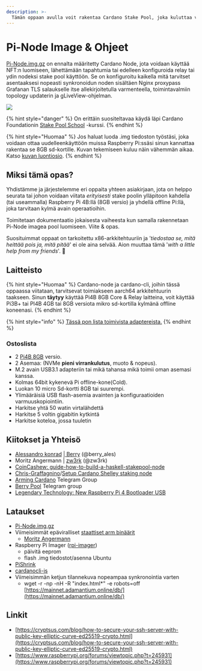 ```yaml
---
description: >-
  Tämän oppaan avulla voit rakentaa Cardano Stake Pool, joka kuluttaa vain 4 wattia per Pi. Pi-Node.img.gz:n referenssiopas (reference guide for the Pi-Node.img.gz).
---
```


# Pi-Node Image & Ohjeet

[Pi-Node.img.gz](https://mainnet.adamantium.online/Pi-Node.img.gz) on ennalta määritetty Cardano Node, jota voidaan käyttää NFT:n luomiseen, lähettämään tapahtumia tai edelleen konfiguroida relay tai ydin nodeksi stake pool käyttöön. Se on konfiguroitu kaikella mitä tarvitset asentaaksesi nopeasti synkronoidun noden sisältäen Nginx proxypass Grafanan TLS salaukselle itse allekirjoitetulla varmenteella, toimintavalmiin topology updaterin ja gLiveView-ohjelman.

![](../../.gitbook/assets/photo_2021-03-09-13.40.29.jpeg)

{% hint style="danger" %}
On erittäin suositeltavaa käydä läpi Cardano Foundationin [Stake Pool School](https://cardano-foundation.gitbook.io/stake-pool-course/) -kurssi.
{% endhint %}

{% hint style="Huomaa" %}
Jos haluat luoda .img tiedoston työstäsi, joka voidaan ottaa uudelleenkäyttöön muissa Raspberry Pi:ssäsi sinun kannattaa rakentaa se 8GB sd-kortille. Kuvan tekemiseen kuluu näin vähemmän aikaa. Katso [kuvan luontiosio](https://app.gitbook.com/@ada-pi/s/raspi-spo/intermediate-guide/pi-pool-tutorial/create-.img-file).
{% endhint %}

## Miksi tämä opas?

Yhdistämme ja järjestelemme eri oppaita yhteen asiakirjaan, jota on helppo seurata tai johon voidaan viitata _erityisesti_ stake poolin ylläpitoon kahdella \(tai useammalla\) Raspberry Pi 4B:llä \(8GB versio\) ja yhdellä offline Pi:llä, joka tarvitaan kylmä avain operaatioihin.

Toimitetaan dokumentaatio jokaisesta vaiheesta kun samalla rakennetaan Pi-Node imagea pool luomiseen. Viite & opas.

Suosituimmat oppaat on tarkoitettu x86-arkkitehtuuriin ja '_tiedostaa se, mitä heittää pois ja, mitä pitää_' ei ole aina selvää. Aion muuttaa tämä '_with a little help from my friends_'. 🎸

## Laitteisto

{% hint style="Huomaa" %}
Cardano-node ja cardano-cli, joihin tässä oppaassa viitataan, tarvitsevat toimiakseen aarch64 arkkitehtuurin taakseen. Sinun **täytyy** käyttää Pi4B 8GB Core & Relay laitteina, voit käyttää Pi3B+ tai PI4B 4GB tai 8GB versiota mikro sd-kortilla kylmänä offline koneenasi.
{% endhint %}

{% hint style="info" %}
[Tässä pon lista toimivista adaptereista.](https://jamesachambers.com/raspberry-pi-4-usb-boot-config-guide-for-ssd-flash-drives/)
{% endhint %}

### Ostoslista

* 2 [Pi4B 8GB](https://thepihut.com/products/raspberry-pi-4-model-b?variant=31994565689406) versio.
* 2 Asemaa: \(NVMe **pieni virrankulutus**, muoto & nopeus\).
* M.2 avain USB3.1 adapteriin tai mikä tahansa mikä toimii oman asemasi kanssa.
* Kolmas 64bit kykenevä Pi offline-kone\(Cold\).
* Luokan 10 micro Sd-kortti 8GB tai suurempi.
* Ylimääräisiä USB flash-asemia avainten ja konfiguraatioiden varmuuskopiointiin.
* Harkitse yhtä 50 watin virtalähdettä
* Harkitse 5 voltin gigabitin kytkintä
* Harkitse koteloa, jossa tuuletin

## Kiitokset ja Yhteisö

* [Alessandro konrad](https://github.com/alessandrokonrad) \|[ Berry](https://adapools.org/pool/2a748e3885f6f73320ad16a8331247b81fe01b8d39f57eec9caa5091) \(@berry\_ales\)
* Moritz Angermann \| [zw3rk](https://adapools.org/pool/e2c17915148f698723cb234f3cd89e9325f40b89af9fd6e1f9d1701a) \(@zw3rk\)
* [CoinCashew: guide-how-to-build-a-haskell-stakepool-node](https://www.coincashew.com/coins/overview-ada/guide-how-to-build-a-haskell-stakepool-node)
* [Chris-Graffagnino](https://github.com/Chris-Graffagnino)/[Setup Cardano Shelley staking node](https://github.com/Chris-Graffagnino/Jormungandr-for-Newbs/blob/master/docs/jormungandr_node_setup_guide.md)
* [Arming Cardano](https://t.me/joinchat/FeKTCBu-pn5OUZUz4joF2w) Telegram Group
* [Berry Pool](https://t.me/berry_pool) Telegram group
* [Legendary Technology: New Raspberry Pi 4 Bootloader USB](https://jamesachambers.com/new-raspberry-pi-4-bootloader-usb-network-boot-guide/)

## Lataukset

* [Pi-Node.img.gz](https://mainnet.adamantium.online/Pi-Node.img.gz)
* Viimeisimmät epäviralliset [staattiset arm binäärit](https://ci.zw3rk.com/build/1758)
  * [Moritz Angermann](https://t.me/joinchat/FeKTCBu-pn5OUZUz4joF2w)
* Raspberry Pi Imager \([rpi-imager](https://github.com/raspberrypi/rpi-imager)\)
  * päivitä eeprom
  * flash .img tiedostot/asenna Ubuntu
* [PiShrink](https://github.com/Drewsif/PiShrink)
* [cardanocli-js](https://docs.pipool.online/)
* Viimeisimmän ketjun tilannekuva nopeampaa synkronointia varten
  * wget -r -np -nH -R "index.html\*" -e robots=off [https://mainnet.adamantium.online/db/](https://mainnet.adamantium.online/db/)

## Linkit

* [https://cryptsus.com/blog/how-to-secure-your-ssh-server-with-public-key-elliptic-curve-ed25519-crypto.html](https://cryptsus.com/blog/how-to-secure-your-ssh-server-with-public-key-elliptic-curve-ed25519-crypto.html)
* [https://www.raspberrypi.org/forums/viewtopic.php?t=245931](https://www.raspberrypi.org/forums/viewtopic.php?t=245931)

